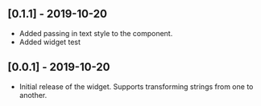 ## [0.1.1] - 2019-10-20
* Added passing in text style to the component.
* Added widget test


## [0.0.1] - 2019-10-20

* Initial release of the widget. Supports transforming strings from one to another.
